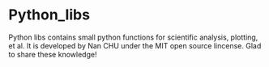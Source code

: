 # Python_libs
Python libs contains small python functions for scientific analysis, plotting, et al. It is developed by Nan CHU under the MIT open source lincense. Glad to share these knowledge!
